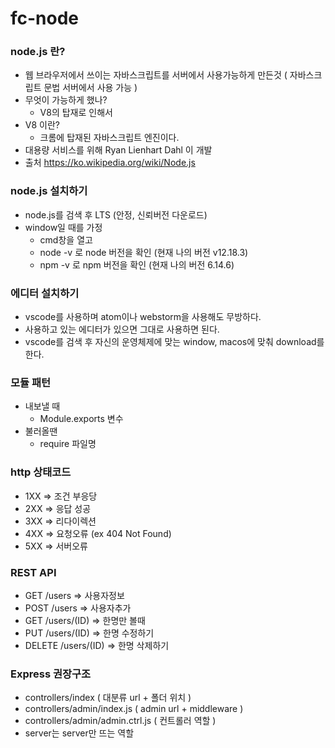 # fc-node

### node.js 란?

- 웹 브라우저에서 쓰이는 자바스크립트를 서버에서 사용가능하게 만든것 ( 자바스크립트 문법 서버에서 사용 가능 )
- 무엇이 가능하게 했나?
  - V8의 탑재로 인해서
- V8 이란?
  - 크롬에 탑재된 자바스크립트 엔진이다.
- 대용량 서비스를 위해 Ryan Lienhart Dahl 이 개발
- 출처 https://ko.wikipedia.org/wiki/Node.js

### node.js 설치하기

- node.js를 검색 후 LTS (안정, 신뢰버전 다운로드)
- window일 때를 가정
  - cmd창을 열고
  - node -v 로 node 버전을 확인 (현재 나의 버전 v12.18.3)
  - npm -v 로 npm 버전을 확인 (현재 나의 버전 6.14.6)

### 에디터 설치하기

- vscode를 사용하며 atom이나 webstorm을 사용해도 무방하다.
- 사용하고 있는 에디터가 있으면 그대로 사용하면 된다.
- vscode를 검색 후 자신의 운영체제에 맞는 window, macos에 맞춰 download를 한다.

### 모듈 패턴

- 내보낼 때
  - Module.exports 변수
- 불러올땐
  - require 파일명

### http 상태코드

- 1XX => 조건 부응당
- 2XX => 응답 성공
- 3XX => 리다이렉션
- 4XX => 요청오류 (ex 404 Not Found)
- 5XX => 서버오류

### REST API

- GET /users => 사용자정보
- POST /users => 사용자추가
- GET /users/(ID) => 한명만 볼때
- PUT /users/(ID) => 한명 수정하기
- DELETE /users/(ID) => 한명 삭제하기

### Express 권장구조

- controllers/index ( 대분류 url + 폴더 위치 )
- controllers/admin/index.js ( admin url + middleware )
- controllers/admin/admin.ctrl.js ( 컨트롤러 역할 )
- server는 server만 뜨는 역할
